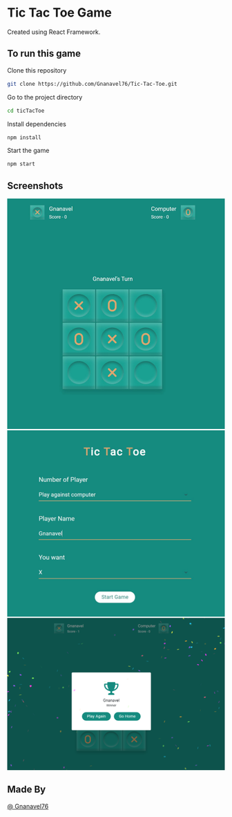 # Tic Tac Toe Game

Created using React Framework.

## To run this game

Clone this repository

```bash
git clone https://github.com/Gnanavel76/Tic-Tac-Toe.git
```

Go to the project directory

```bash
cd ticTacToe
```

Install dependencies

```bash
npm install
```

Start the game

```bash
npm start
```

## Screenshots

![](https://github.com/Gnanavel76/Tic-Tac-Toe/blob/main/screenshots/Game.JPG)
![](https://github.com/Gnanavel76/Tic-Tac-Toe/blob/main/screenshots/Home.JPG)
![](https://github.com/Gnanavel76/Tic-Tac-Toe/blob/main/screenshots/Winner.png)

## Made By
[@ Gnanavel76](https://github.com/Gnanavel76)